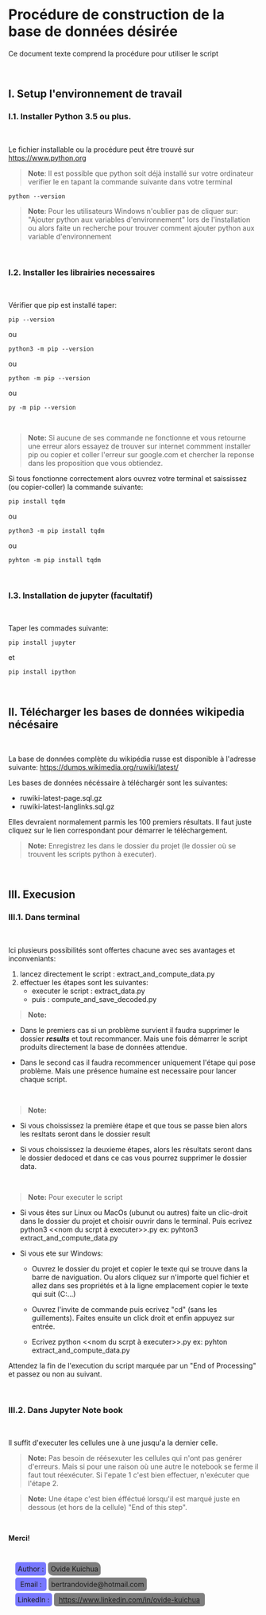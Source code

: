 # **Procédure de construction de la base de données désirée**

Ce document texte comprend la procédure pour utiliser le script

&NewLine;  
&NewLine;  

## **I. Setup l'environnement de travail**

### **I.1. Installer Python 3.5 ou plus.**

&NewLine;  
&NewLine;  

Le fichier installable ou la procédure peut être trouvé sur https://www.python.org

> **Note**: Il est possible que python soit déjà installé sur votre ordinateur verifier le en 
tapant la commande suivante dans votre terminal

&NewLine;  

```shell
python --version
```
&NewLine;  

> **Note**: Pour les utilisateurs Windows n'oublier pas de cliquer sur:
"Ajouter python aux variables d'environnement"
lors de l'installation ou alors faite un recherche pour trouver comment ajouter python aux
variable d'environnement

&NewLine;  
&NewLine;  

### **I.2. Installer les librairies necessaires**

&NewLine;  
&NewLine;  

Vérifier que pip est installé taper:

```shell
pip --version
```

ou

```shell
python3 -m pip --version
```

ou

```shell
python -m pip --version
```

ou 

```shell
py -m pip --version
```
&NewLine;  
&NewLine;  

> **Note:** Si aucune de ses commande ne fonctionne et vous retourne une erreur alors essayez de trouver sur internet commment installer pip ou copier et coller l'erreur sur google.com et chercher la reponse dans les proposition que vous obtiendez.

Si tous fonctionne correctement alors ouvrez votre terminal et saississez (ou copier-coller) la commande suivante:

```shell
pip install tqdm
```

ou 

```shell
python3 -m pip install tqdm
```

ou

```shell
pyhton -m pip install tqdm
```

&NewLine;  
&NewLine;  

### **I.3. Installation de jupyter (facultatif)**

&NewLine;  
&NewLine;  

Taper les commades suivante:

```shell
pip install jupyter 
```

et

```shell
pip install ipython
```

&NewLine;  
&NewLine;  

## **II. Télécharger les bases de données wikipedia nécésaire**

&NewLine;  
&NewLine;  

La base de données complète du wikipédia russe est disponible à l'adresse suivante: https://dumps.wikimedia.org/ruwiki/latest/


Les bases de données nécéssaire à téléchargér sont les suivantes: 

* ruwiki-latest-page.sql.gz
* ruwiki-latest-langlinks.sql.gz

Elles devraient normalement parmis les 100 premiers résultats. Il faut juste cliquez sur le lien correspondant pour démarrer le téléchargement.

> **Note:** Enregistrez les dans le dossier du projet (le dossier où se trouvent les scripts python à executer).


&NewLine;  
&NewLine;  

## **III. Execusion**

### **III.1. Dans terminal**

&NewLine;  
&NewLine;  


Ici plusieurs possibilités sont offertes chacune avec ses avantages et inconveniants:

1. lancez directement le script : extract_and_compute_data.py
2. effectuer les étapes sont les suivantes:
    * executer le script : extract_data.py
    * puis : compute_and_save_decoded.py

> **Note:**
* Dans le premiers cas si un problème survient il faudra supprimer le dossier ***results*** et tout recommancer. Mais une fois démarrer le script produits directement la base de données attendue.

* Dans le second cas il faudra recommencer uniquement  l'étape qui pose problème. Mais une présence humaine est necessaire pour lancer chaque script.

&NewLine;  
&NewLine;  

> **Note:**
* Si vous choississez la première étape et que tous se passe bien alors les resltats seront dans le dossier result  

* Si vous choississez la deuxieme étapes, alors les résultats seront dans le dossier dedoced et dans ce cas vous
pourrez supprimer le dossier data.

&NewLine;  
&NewLine;  

> **Note:** Pour executer le script
* Si vous êtes sur Linux ou MacOs (ubunut ou autres) faite un clic-droit dans le dossier du projet et choisir ouvrir dans le terminal. Puis ecrivez python3 <<nom du scrpt à executer>>.py ex: pyhton3 extract_and_compute_data.py

* Si vous ete sur Windows:

    * Ouvrez le dossier du projet et copier le texte qui se trouve dans la barre de naviguation. Ou alors cliquez sur n'importe quel fichier et allez dans ses propriétés et à la ligne emplacement copier le texte qui suit (C:\...)

    * Ouvrez l'invite de commande puis ecrivez "cd" (sans les guillements). Faites ensuite un click droit et enfin appuyez sur entrée.

    * Ecrivez python <<nom du scrpt à executer>>.py 
        ex: pyhton extract_and_compute_data.py

Attendez la fin de l'execution du script marquée par un "End of Processing" et passez ou non au suivant.

&NewLine;  
&NewLine;  

### **III.2. Dans Jupyter Note book**

&NewLine;  
&NewLine;  

Il suffit d'executer les cellules une à une jusqu'a la dernier celle. 

>**Note:** Pas besoin de réésexuter les cellules qui n'ont pas genérer d'erreurs. Mais si pour une raison où une autre le notebook se 
ferme il faut tout réexécuter. Si l'epate 1 c'est bien effectuer, n'exécuter que l'étape 2.

>**Note:** Une étape c'est bien éfféctué lorsqu'il est marqué juste en dessous (et hors de la cellule) "End of this step".


&NewLine;  
&NewLine;  

**Merci!**

&NewLine;  
&NewLine;  

<div style="margin: 1em;">
    <span style="background-color: rgb(120, 120, 255); padding:5px; border-radius: 5px;">Author :</span>
    <span style="background-color: rgba(0, 0, 0, .5); padding:5px; border-radius: 5px 10px;">Ovide Kuichua</span>  
</div>
<div style="margin: 1em;">
        <span style="background-color: rgb(120, 120, 255); padding:5px 10px; border-radius: 5px;"> Email :</span> <span style="background-color: rgba(0, 0, 0, .5); padding:5px; border-radius: 5px;">bertrandovide@hotmail.com</span>
</div>
<div style="margin: 1em;">
        <span style="background-color: rgb(120, 120, 255); padding:5px; border-radius: 5px;"> LinkedIn :</span>
        <span style="background-color: rgba(0, 0, 0, .5); padding:5px 10px; border-radius: 5px;"><a href="https://www.linkedin.com/in/ovide-kuichua">https://www.linkedin.com/in/ovide-kuichua</a></span>
</div>